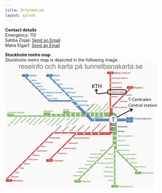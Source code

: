 ```yaml
---
title: Information
layout: splash
---
```

**Contact details**
<br />
Emergency: 112
<br />
Sahba Zojaji: <a href="mailto:zojaji@kth.se?subject=KTH summer school webpage">Send an Email</a>
<br />
Maha Elgarf: <a href="mailto:mahaeg@kth.se?subject=KTH summer school webpage">Send an Email</a>
<br />

**Stockholm metro map**
<br />
Stockholm metro map is depicted in the following image.
<img src="/assets/images/metro.jpg" alt="metro map">
